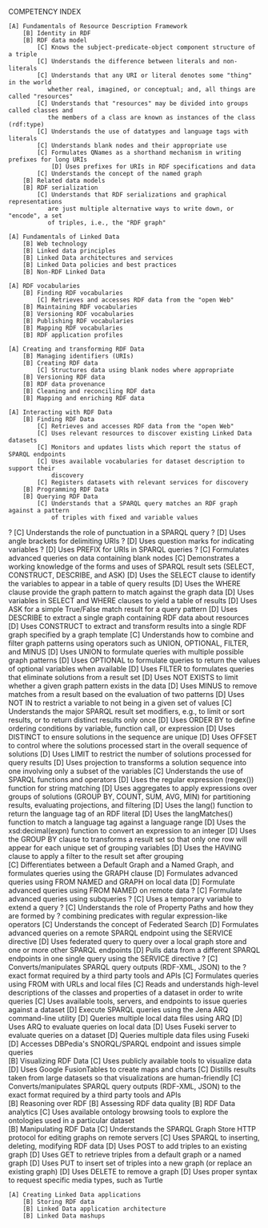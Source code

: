 COMPETENCY INDEX

    [A] Fundamentals of Resource Description Framework 
        [B] Identity in RDF 
        [B] RDF data model 
            [C] Knows the subject-predicate-object component structure of a triple 
            [C] Understands the difference between literals and non-literals
            [C] Understands that any URI or literal denotes some "thing" in the world 
               whether real, imagined, or conceptual; and, all things are called "resources"
            [C] Understands that "resources" may be divided into groups called classes and 
               the members of a class are known as instances of the class (rdf:type)
            [C] Understands the use of datatypes and language tags with literals
            [C] Understands blank nodes and their appropriate use
            [C] Formulates QNames as a shorthand mechanism in writing prefixes for long URIs 
                [D] Uses prefixes for URIs in RDF specifications and data
            [C] Understands the concept of the named graph
        [B] Related data models
        [B] RDF serialization
            [C] Understands that RDF serializations and graphical representations 
               are just multiple alternative ways to write down, or "encode", a set 
               of triples, i.e., the "RDF graph"

    [A] Fundamentals of Linked Data
        [B] Web technology
        [B] Linked data principles
        [B] Linked Data architectures and services
        [B] Linked Data policies and best practices
        [B] Non-RDF Linked Data

    [A] RDF vocabularies
        [B] Finding RDF vocabularies
            [C] Retrieves and accesses RDF data from the "open Web"
        [B] Maintaining RDF vocabularies
        [B] Versioning RDF vocabularies
        [B] Publishing RDF vocabularies
        [B] Mapping RDF vocabularies
        [B] RDF application profiles

    [A] Creating and transforming RDF Data
        [B] Managing identifiers (URIs)
        [B] Creating RDF data
            [C] Structures data using blank nodes where appropriate    
        [B] Versioning RDF data
        [B] RDF data provenance
        [B] Cleaning and reconciling RDF data
        [B] Mapping and enriching RDF data

    [A] Interacting with RDF Data
        [B] Finding RDF Data
            [C] Retrieves and accesses RDF data from the "open Web"
            [C] Uses relevant resources to discover existing Linked Data datasets
            [C] Monitors and updates lists which report the status of SPARQL endpoints
            [C] Uses available vocabularies for dataset description to support their
                discovery
            [C] Registers datasets with relevant services for discovery        
        [B] Programming RDF Data
        [B] Querying RDF Data
            [C] Understands that a SPARQL query matches an RDF graph against a pattern 
                of triples with fixed and variable values
?           [C] Understands the role of punctuation in a SPARQL query
?               [D] Uses angle brackets for delimiting URIs
?               [D] Uses question marks for indicating variables
?               [D] Uses PREFIX for URIs in SPARQL queries
?           [C] Formulates advanced queries on data containing blank nodes
            [C] Demonstrates a working knowledge of the forms and uses of 
                SPARQL result sets (SELECT, CONSTRUCT, DESCRIBE, and ASK)
                [D] Uses the SELECT clause to identify the variables to appear 
                    in a table of query results
                [D] Uses the WHERE clause provide the graph pattern to match
                    against the graph data
                [D] Uses variables in SELECT and WHERE clauses to yield a table
                    of results
                [D] Uses ASK for a simple True/False match result for a query pattern
                [D] Uses DESCRIBE to extract a single graph containing RDF data
                    about resources
                [D] Uses CONSTRUCT to extract and transform results into a single
                    RDF graph specified by a graph template
            [C] Understands how to combine and filter graph patterns using operators such 
                as UNION, OPTIONAL, FILTER, and MINUS
                [D] Uses UNION to formulate queries with multiple possible graph patterns
                [D] Uses OPTIONAL to formulate queries to return the values of
                    optional variables when available
                [D] Uses FILTER to formulates queries that eliminate solutions from a
                    result set
                [D] Uses NOT EXISTS to limit whether a given graph pattern exists in
                    the data
                [D] Uses MINUS to remove matches from a result based on the
                    evaluation of two patterns
                [D] Uses NOT IN to restrict a variable to not being in a given set 
                    of values
            [C] Understands the major SPARQL result set modifiers, e.g., to limit or
                sort results, or to return distinct results only once
                [D] Uses ORDER BY to define ordering conditions by variable, function
                    call, or expression
                [D] Uses DISTINCT to ensure solutions in the sequence are unique
                [D] Uses OFFSET to control where the solutions processed start in the
                    overall sequence of solutions
                [D] Uses LIMIT to restrict the number of solutions processed for
                    query results
                [D] Uses projection to transforms a solution sequence into one
                    involving only a subset of the variables 
            [C] Understands the use of SPARQL functions and operators
                [D] Uses the regular expression (regex()) function for string
                    matching
                [D] Uses aggregates to apply expressions over groups of solutions
                    (GROUP BY, COUNT, SUM, AVG, MIN) for partitioning results,
                    evaluating projections, and filtering
                [D] Uses the lang() function to return the language tag of an RDF
                    literal
                [D] Uses the langMatches() function to match a language tag against a
                    language range
                [D] Uses the xsd:decimal(expn) function to convert an expression to
                    an integer
                [D] Uses the GROUP BY clause to transforms a result set so that only
                    one row will appear for each unique set of grouping variables 
                [D] Uses the HAVING clause to apply a filter to the result set after
                    grouping             
            [C] Differentiates between a Default Graph and a Named Graph, and
               formulates queries using the GRAPH clause
                [D] Formulates advanced queries using FROM NAMED and GRAPH on local data
                [D] Formulate advanced queries using FROM NAMED on remote data
?           [C] Formulate advanced queries using subqueries
?           [C] Uses a temporary variable to extend a query
?           [C] Understands the role of Property Paths and how they are formed by
?               combining predicates with regular expression-like operators
            [C] Understands the concept of Federated Search
                [D] Formulates advanced queries on a remote SPARQL endpoint using the
                    SERVICE directive
                [D] Uses federated query to query over a local graph store and one or
                    more other SPARQL endpoints
                [D] Pulls data from a different SPARQL endpoints in one single query
                    using the SERVICE directive
?           [C] Converts/manipulates SPARQL query outputs (RDF-XML, JSON) to the
?               exact format required by a third party tools and APIs
            [C] Formulates queries using FROM with URLs and local files
            [C] Reads and understands high-level descriptions of the classes and
                properties of a dataset in order to write queries 
            [C] Uses available tools, servers, and endpoints to issue queries against a dataset 
                [D] Execute SPARQL queries using the Jena ARQ command-line utility
                [D] Queries multiple local data files using ARQ
                [D] Uses ARQ to evaluate queries on local data
                [D] Uses Fuseki server to evaluate queries on a dataset
                [D] Queries multiple data files using Fuseki
                [D] Accesses DBPedia's SNORQL/SPARQL endpoint and issues simple
                    queries              
        [B] Visualizing RDF Data
            [C] Uses publicly available tools to visualize data
                [D] Uses Google FusionTables to create maps and charts
            [C] Distills results taken from large datasets so that visualizations are
                human-friendly
            [C] Converts/manipulates SPARQL query outputs (RDF-XML, JSON) to the
                exact format required by a third party tools and APIs    
        [B] Reasoning over RDF
        [B] Assessing RDF data quality
        [B] RDF Data analytics
            [C] Uses available ontology browsing tools to explore the ontologies used
                in a particular dataset    
        [B] Manipulating RDF Data
            [C] Understands the SPARQL Graph Store HTTP protocol for editing 
                graphs on remote servers
            [C] Uses SPARQL to inserting, deleting, modifying RDF data
                [D] Uses POST to add triples to an existing graph
                [D] Uses GET to retrieve triples from a default graph or a named graph
                [D] Uses PUT to insert set of triples into a new graph (or replace an existing graph)
                [D] Uses DELETE to remove a graph
                [D] Uses proper syntax to request specific media types, such as Turtle              

    [A] Creating Linked Data applications
        [B] Storing RDF data
        [B] Linked Data application architecture
        [B] Linked Data mashups




